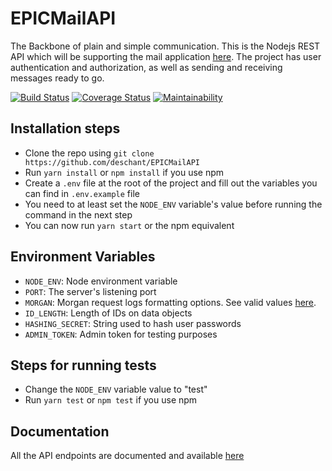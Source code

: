 # EPICMailAPI

The Backbone of plain and simple communication. This is the Nodejs REST API which will be supporting the mail application [here](https://deschant.github.io/EPICmail/). The project has user authentication and authorization, as well as sending and receiving messages ready to go.

[![Build Status](https://travis-ci.com/deschant/EPICMailAPI.svg?branch=develop)](https://travis-ci.com/deschant/EPICMailAPI) [![Coverage Status](https://coveralls.io/repos/github/deschant/EPICMailAPI/badge.svg?branch=develop)](https://coveralls.io/github/deschant/EPICMailAPI?branch=develop) [![Maintainability](https://api.codeclimate.com/v1/badges/61a40a6db41ac474a007/maintainability)](https://codeclimate.com/github/deschant/EPICMailAPI/maintainability)

## Installation steps

* Clone the repo using ```git clone https://github.com/deschant/EPICMailAPI```
* Run ```yarn install``` or ```npm install``` if you use npm
* Create a ```.env``` file at the root of the project and fill out the variables you can find in ```.env.example``` file
* You need to at least set the ```NODE_ENV``` variable's value before running the command in the next step
* You can now run ```yarn start``` or the npm equivalent

## Environment Variables

* ```NODE_ENV```: Node environment variable
* ```PORT```: The server's listening port
* ```MORGAN```: Morgan request logs formatting options. See valid values [here](https://github.com/expressjs/morgan#predefined-formats).
* ```ID_LENGTH```: Length of IDs on data objects
* ```HASHING_SECRET```: String used to hash user passwords
* ```ADMIN_TOKEN```: Admin token for testing purposes

## Steps for running tests

* Change the ```NODE_ENV``` variable value to "test"
* Run ```yarn test``` or ```npm test``` if you use npm

## Documentation

All the API endpoints are documented and available [here](https://epicmailapp.herokuapp.com/)